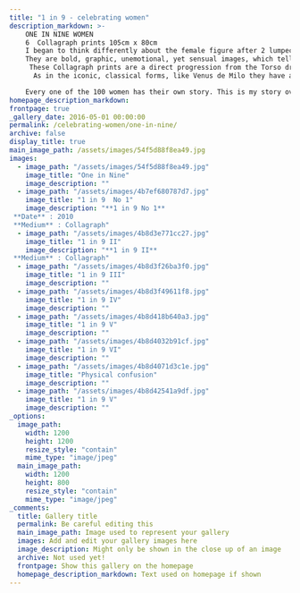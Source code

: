 ```yaml
---
title: "1 in 9 - celebrating women"
description_markdown: >-
    ONE IN NINE WOMEN
    6  Collagraph prints 105cm x 80cm
    I began to think differently about the female figure after 2 lumpectomies that resulted in a mastectomy.
    They are bold, graphic, unemotional, yet sensual images, which tell my story of breast cancer.
     These Collagraph prints are a direct progression from the Torso drawings.
      As in the iconic, classical forms, like Venus de Milo they have a beauty despite their missing parts.

    Every one of the 100 women has their own story. This is my story over the last year,
homepage_description_markdown: 
frontpage: true
_gallery_date: 2016-05-01 00:00:00
permalink: /celebrating-women/one-in-nine/
archive: false
display_title: true
main_image_path: /assets/images/54f5d88f8ea49.jpg
images:
  - image_path: "/assets/images/54f5d88f8ea49.jpg"
    image_title: "One in Nine"
    image_description: ""
  - image_path: "/assets/images/4b7ef680787d7.jpg"
    image_title: "1 in 9  No 1"
    image_description: "**1 in 9 No 1**  
 **Date** : 2010  
 **Medium** : Collagraph"
  - image_path: "/assets/images/4b8d3e771cc27.jpg"
    image_title: "1 in 9 II"
    image_description: "**1 in 9 II**  
 **Medium** : Collagraph"
  - image_path: "/assets/images/4b8d3f26ba3f0.jpg"
    image_title: "1 in 9 III"
    image_description: ""
  - image_path: "/assets/images/4b8d3f49611f8.jpg"
    image_title: "1 in 9 IV"
    image_description: ""
  - image_path: "/assets/images/4b8d418b640a3.jpg"
    image_title: "1 in 9 V"
    image_description: ""
  - image_path: "/assets/images/4b8d4032b91cf.jpg"
    image_title: "1 in 9 VI"
    image_description: ""
  - image_path: "/assets/images/4b8d4071d3c1e.jpg"
    image_title: "Physical confusion"
    image_description: ""
  - image_path: "/assets/images/4b8d42541a9df.jpg"
    image_title: "1 in 9 V"
    image_description: ""
_options:
  image_path:
    width: 1200
    height: 1200
    resize_style: "contain"
    mime_type: "image/jpeg"
  main_image_path:
    width: 1200
    height: 800
    resize_style: "contain"
    mime_type: "image/jpeg"
_comments:
  title: Gallery title
  permalink: Be careful editing this
  main_image_path: Image used to represent your gallery
  images: Add and edit your gallery images here
  image_description: Might only be shown in the close up of an image
  archive: Not used yet!
  frontpage: Show this gallery on the homepage
  homepage_description_markdown: Text used on homepage if shown
---
```

